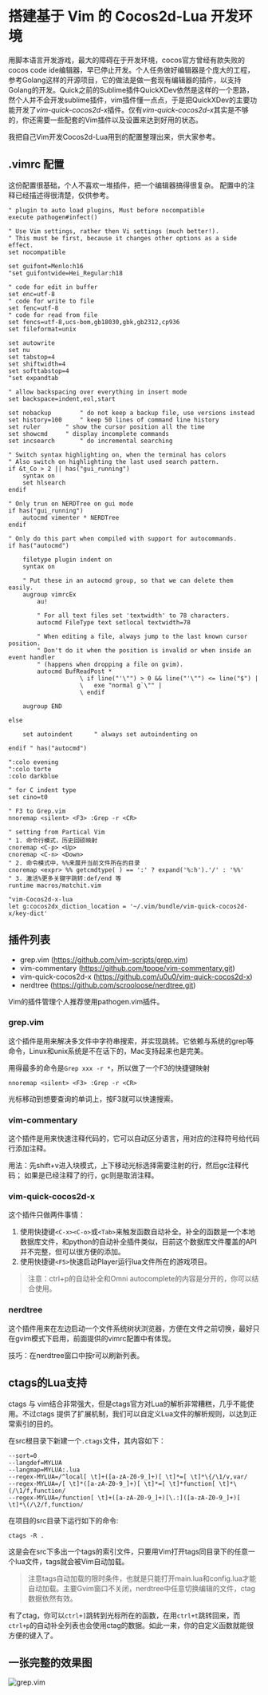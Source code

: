# 搭建基于 Vim 的 Cocos2d-Lua 开发环境

用脚本语言开发游戏，最大的障碍在于开发环境，cocos官方曾经有款失败的cocos code ide编辑器，早已停止开发。个人任务做好编辑器是个庞大的工程，参考Golang这样的开源项目，它的做法是做一套现有编辑器的插件，以支持Golang的开发。Quick之前的Sublime插件QuickXDev依然是这样的一个思路，然个人并不会开发sublime插件，vim插件懂一点点，于是把QuickXDev的主要功能开发了*vim-quick-cocos2d-x*插件。仅有*vim-quick-cocos2d-x*其实是不够的，你还需要一些配套的Vim插件以及设置来达到好用的状态。

我把自己Vim开发Cocos2d-Lua用到的配置整理出来，供大家参考。

## .vimrc 配置

这份配置很基础，个人不喜欢一堆插件，把一个编辑器搞得很复杂。
配置中的注释已经描述得很清楚，仅供参考。

```
" plugin to auto load plugins, Must before nocompatible
execute pathogen#infect()

" Use Vim settings, rather then Vi settings (much better!).
" This must be first, because it changes other options as a side effect.
set nocompatible

set guifont=Menlo:h16
"set guifontwide=Hei_Regular:h18

" code for edit in buffer
set enc=utf-8
" code for write to file
set fenc=utf-8
" code for read from file
set fencs=utf-8,ucs-bom,gb18030,gbk,gb2312,cp936
set fileformat=unix

set autowrite
set nu
set tabstop=4
set shiftwidth=4
set softtabstop=4
"set expandtab

" allow backspacing over everything in insert mode
set backspace=indent,eol,start

set nobackup		" do not keep a backup file, use versions instead
set history=100		" keep 50 lines of command line history
set ruler		" show the cursor position all the time
set showcmd		" display incomplete commands
set incsearch		" do incremental searching

" Switch syntax highlighting on, when the terminal has colors
" Also switch on highlighting the last used search pattern.
if &t_Co > 2 || has("gui_running")
    syntax on
    set hlsearch
endif

" Only trun on NERDTree on gui mode
if has("gui_running")
    autocmd vimenter * NERDTree
endif

" Only do this part when compiled with support for autocommands.
if has("autocmd")

    filetype plugin indent on
    syntax on

    " Put these in an autocmd group, so that we can delete them easily.
    augroup vimrcEx
        au!

        " For all text files set 'textwidth' to 78 characters.
        autocmd FileType text setlocal textwidth=78

        " When editing a file, always jump to the last known cursor position.
        " Don't do it when the position is invalid or when inside an event handler
        " (happens when dropping a file on gvim).
        autocmd BufReadPost *
                    \ if line("'\"") > 0 && line("'\"") <= line("$") |
                    \   exe "normal g`\"" |
                    \ endif

    augroup END

else

    set autoindent		" always set autoindenting on

endif " has("autocmd")

":colo evening
":colo torte
:colo darkblue

" for C indent type
set cino=t0

" F3 to Grep.vim
nnoremap <silent> <F3> :Grep -r <CR>

" setting from Partical Vim
" 1. 命令行模式，历史回硕映射
cnoremap <C-p> <Up>
cnoremap <C-n> <Down>
" 2. 命令模式中，%%来展开当前文件所在的目录
cnoremap <expr> %% getcmdtype( ) == ':' ? expand('%:h').'/' : '%%'
" 3. 激活%更多关键字跳转:def/end 等
runtime macros/matchit.vim

"vim-Cocos2d-x-lua
let g:cocos2dx_diction_location = '~/.vim/bundle/vim-quick-cocos2d-x/key-dict'
```

## 插件列表

* grep.vim (https://github.com/vim-scripts/grep.vim)
* vim-commentary (https://github.com/tpope/vim-commentary.git)
* vim-quick-cocos2d-x (https://github.com/u0u0/vim-quick-cocos2d-x)
* nerdtree (https://github.com/scrooloose/nerdtree.git)

Vim的插件管理个人推荐使用pathogen.vim插件。

### grep.vim

这个插件是用来解决多文件中字符串搜索，并实现跳转。它依赖与系统的grep等命令，Linux和unix系统是不在话下的，Mac支持起来也是完美。

用得最多的命令是`Grep xxx -r *`，所以做了一个F3的快捷键映射

```
nnoremap <silent> <F3> :Grep -r <CR>
```

光标移动到想要查询的单词上，按F3就可以快速搜索。

### vim-commentary

这个插件是用来快速注释代码的，它可以自动区分语言，用对应的注释符号给代码行添加注释。

用法：先shift+v进入块模式，上下移动光标选择需要注射的行，然后gc注释代码；
如果是已经注释了的行，gc则是取消注释。

### vim-quick-cocos2d-x

这个插件只做两件事情：

1. 使用快捷键`<C-x><C-o>`或`<Tab>`来触发函数自动补全。补全的函数是一个本地数据库文件，和python的自动补全插件类似，目前这个数据库文件覆盖的API并不完整，但可以很方便的添加。
2. 使用快捷键`<F5>`快速启动Player运行lua文件所在的游戏项目。

> 注意：ctrl+p的自动补全和Omni autocomplete的内容是分开的，你可以结合使用。

### nerdtree

这个插件用来在左边启动一个文件系统树状浏览器，方便在文件之前切换，最好只在gvim模式下启用，前面提供的vimrc配置中有体现。

技巧：在nerdtree窗口中按r可以刷新列表。

## ctags的Lua支持

ctags 与 vim结合非常强大，但是ctags官方对Lua的解析非常糟糕，几乎不能使用。不过ctags 提供了扩展机制，我们可以自定义Lua文件的解析规则，以达到正常索引的目的。

在src根目录下新建一个`.ctags`文件，其内容如下：

```
--sort=0
--langdef=MYLUA
--langmap=MYLUA:.lua
--regex-MYLUA=/^local[ \t]+([a-zA-Z0-9_]+)[ \t]*=[ \t]*\{/\1/v,var/
--regex-MYLUA=/[ \t]*([a-zA-Z0-9_]+)[ \t]*=[ \t]*function[ \t]*\(/\1/f,function/
--regex-MYLUA=/function[ \t]+([a-zA-Z0-9_]+)[\.:]([a-zA-Z0-9_]+)[ \t]*\(/\2/f,function/
```

在项目的src目录下运行如下的命令:

```
ctags -R .
```

这是会在src下多出一个tags的索引文件，只要用Vim打开tags同目录下的任意一个lua文件，tags就会被Vim自动加载。

> 注意tags自动加载的限时条件，也就是只能打开main.lua和config.lua才能自动加载。主要Gvim窗口不关闭，nerdtree中任意切换编辑的文件，ctag数据依然有效。

有了ctag，你可以`ctrl+]`跳转到光标所在的函数，在用`ctrl+t`跳转回来，而`ctrl+p`的自动补全列表也会使用ctag的数据。如此一来，你的自定义函数就能很方便的键入了。

## 一张完整的效果图

![grep.vim](./vim.png)